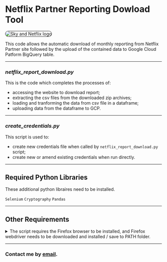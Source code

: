 # Netflix Partner Reporting Dowload Tool
<!-- ![Netflix on Sky][netflix-sky-image] -->

<img alt='Sky and Netflix logo' id='sky_netflix' src='https://static.skyassets.com/contentstack/assets/bltdc2476c7b6b194dd/bltbf7ca9ff9400dbe7/5e21f0bce2b3975498eae0b0/Sky_and_Netflix.png'>

This code allows the automatic download of monthly reporting from Netflix Partner site followed by the upload of the contained data to Google Cloud Patform BigQuery table.

---
### *netflix_report_download.py*

This is the code which completes the processes of:
- accessing the website to download report;
- extracting the csv files from the downloaded zip archives;
- loading and tranforming the data from csv file in a dataframe;
- uploading data from the dataframe to GCP.
---
### *create_credentials.py*

This script is used to:
- create new credentials file when called by `netflix_report_download.py` script;
- create new or amend existing credentials when run directly.
---

## Required Python Libraries

These additional python libraires need to be installed.

<code>Selenium</code>
<code>Cryptography</code>
<code>Pandas</code>

---

## Other Requirements
<details>
    <summary>The script requires the Firefox browser to be installed, and Firefox webdriver needs to be downloaded and installed / save to PATH folder.</summary>

* Download Firefox from [here][ff-link]

* Download Webdriver from [here][ff-driver]
</details>

---
### Contact me by [email][my-email].

<!-- Links  -->

[my-email]: mailto:gregg.brown@sky.uk
[ff-link]: https://www.mozilla.org/en-GB/firefox/download/thanks/
[ff-driver]: https://github.com/mozilla/geckodriver/releases

<style>
    .container {
        width: 100%;
        display: flex;
        justify-content: space-around;
    }
    .item {
        text-align: center;
        border: 1px solid #444444;
        flex-grow: 1;
    }
    #sky_netflix {
        border: 1px solid;
        border-radius: 25px;
    }
</style>